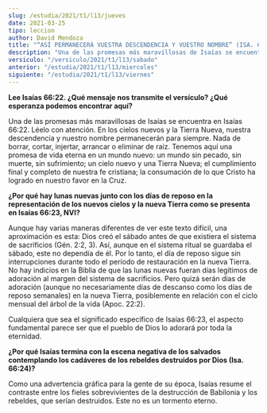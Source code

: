 ```yaml
---
slug: /estudia/2021/t1/l13/jueves
date: 2021-03-25
tipo: leccion
author: David Mendoza
title: "“ASÍ PERMANECERÁ VUESTRA DESCENDENCIA Y VUESTRO NOMBRE” (ISA. 66:22–24)"
description: "Una de las promesas más maravillosas de Isaías se encuentra en Isaías 66:22. Léelo con atención. En los cielos nuevos y la Tierra Nueva, nuestra descendencia y nuestro nombre permanecerán para siempre. Nada de borrar, cortar, injertar, arrancar o eliminar de raíz"
versiculo: "/versiculo/2021/t1/l13/sabado"
anterior: "/estudia/2021/t1/l13/miercoles"
siguiente: "/estudia/2021/t1/l13/viernes"
---
```


**Lee Isaías 66:22. ¿Qué mensaje nos transmite el
versículo? ¿Qué esperanza podemos encontrar
aquí?**

Una de las promesas más maravillosas de Isaías se encuentra
en Isaías 66:22. Léelo con atención. En los cielos
nuevos y la Tierra Nueva, nuestra descendencia y nuestro nombre
permanecerán para siempre. Nada de borrar, cortar, injertar,
arrancar o eliminar de raíz. Tenemos aquí una promesa de
vida eterna en un mundo nuevo: un mundo sin pecado, sin muerte, sin
sufrimiento; un cielo nuevo y una Tierra Nueva; el cumplimiento final
y completo de nuestra fe cristiana; la consumación de lo que
Cristo ha logrado en nuestro favor en la Cruz.


**¿Por qué hay lunas nuevas junto con los días de
reposo en la representación de los nuevos cielos y la nueva
Tierra como se presenta en Isaías 66:23, NVI?**

Aunque hay varias maneras diferentes de ver este texto difícil,
una aproximación es esta: Dios creó el sábado antes de
que existiera el sistema de sacrificios (Gén. 2:2, 3). Así,
aunque en el sistema ritual se guardaba el sábado, este no
dependía de él. Por lo tanto, el día de reposo sigue
sin interrupciones durante todo el período de restauración
en la nueva Tierra. No hay indicios en la Biblia de que las lunas
nuevas fueran días legítimos de adoración al margen del
sistema de sacrificios. Pero quizá serán días de
adoración (aunque no necesariamente días de descanso como
los días de reposo semanales) en la nueva Tierra, posiblemente en
relación con el ciclo mensual del árbol de la vida (Apoc.
22:2).


Cualquiera que sea el significado específico de Isaías
66:23, el aspecto fundamental parece ser que el pueblo de Dios lo
adorará por toda la eternidad.


**¿Por qué Isaías termina con la escena negativa de
los salvados contemplando los cadáveres de los rebeldes
destruidos por Dios (Isa. 66:24)?**

Como una advertencia gráfica para la gente de su época,
Isaías resume el contraste entre los fieles sobrevivientes de la
destrucción de Babilonia y los rebeldes, que serían
destruidos. Este no es un tormento eterno.
